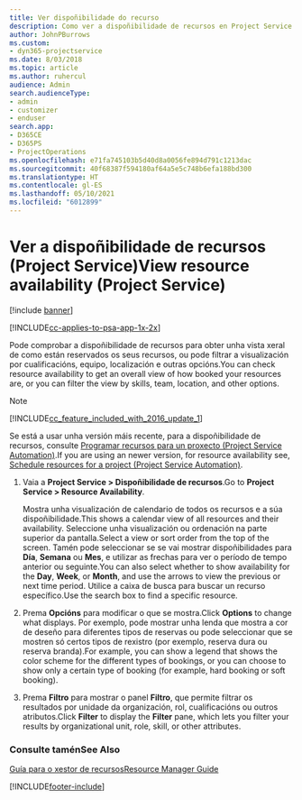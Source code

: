 ```yaml
---
title: Ver dispoñibilidade do recurso
description: Como ver a dispoñibilidade de recursos en Project Service
author: JohnPBurrows
ms.custom:
- dyn365-projectservice
ms.date: 8/03/2018
ms.topic: article
ms.author: ruhercul
audience: Admin
search.audienceType:
- admin
- customizer
- enduser
search.app:
- D365CE
- D365PS
- ProjectOperations
ms.openlocfilehash: e71fa745103b5d40d8a0056fe894d791c1213dac
ms.sourcegitcommit: 40f68387f594180af64a5e5c748b6efa188bd300
ms.translationtype: HT
ms.contentlocale: gl-ES
ms.lasthandoff: 05/10/2021
ms.locfileid: "6012899"
---
```

# <a name="view-resource-availability-project-service"></a><span data-ttu-id="32a55-103">Ver a dispoñibilidade de recursos (Project Service)</span><span class="sxs-lookup"><span data-stu-id="32a55-103">View resource availability (Project Service)</span></span>

[!include [banner](../includes/psa-now-project-operations.md)]

[!INCLUDE[cc-applies-to-psa-app-1x-2x](../includes/cc-applies-to-psa-app-1x-2x.md)]

<span data-ttu-id="32a55-104">Pode comprobar a dispoñibilidade de recursos para obter unha vista xeral de como están reservados os seus recursos, ou pode filtrar a visualización por cualificacións, equipo, localización e outras opcións.</span><span class="sxs-lookup"><span data-stu-id="32a55-104">You can check resource availability to get an overall view of how booked your resources are, or you can filter the view by skills, team, location, and other options.</span></span>  
  
> [!NOTE]
> [!INCLUDE[cc_feature_included_with_2016_update_1](../includes/cc-feature-included-with-2016-update-1.md)]  
> 
>  <span data-ttu-id="32a55-105">Se está a usar unha versión máis recente, para a dispoñibilidade de recursos, consulte [Programar recursos para un proxecto (Project Service Automation)](../psa/schedule-resources-project.md).</span><span class="sxs-lookup"><span data-stu-id="32a55-105">If you are using an newer version, for resource availability see, [Schedule resources for a project (Project Service Automation)](../psa/schedule-resources-project.md).</span></span>  

1. <span data-ttu-id="32a55-106">Vaia a **Project Service > Dispoñibilidade de recursos**.</span><span class="sxs-lookup"><span data-stu-id="32a55-106">Go to **Project Service > Resource Availability**.</span></span>  

    <span data-ttu-id="32a55-107">Mostra unha visualización de calendario de todos os recursos e a súa dispoñibilidade.</span><span class="sxs-lookup"><span data-stu-id="32a55-107">This shows a calendar view of all resources and their availability.</span></span> <span data-ttu-id="32a55-108">Seleccione unha visualización ou ordenación na parte superior da pantalla.</span><span class="sxs-lookup"><span data-stu-id="32a55-108">Select a view or sort order from the top of the screen.</span></span> <span data-ttu-id="32a55-109">Tamén pode seleccionar se se vai mostrar dispoñibilidades para **Día**, **Semana** ou **Mes**, e utilizar as frechas para ver o período de tempo anterior ou seguinte.</span><span class="sxs-lookup"><span data-stu-id="32a55-109">You can also select whether to show availability for the **Day**, **Week**, or **Month**, and use the arrows to view the previous or next time period.</span></span> <span data-ttu-id="32a55-110">Utilice a caixa de busca para buscar un recurso específico.</span><span class="sxs-lookup"><span data-stu-id="32a55-110">Use the search box to find a specific resource.</span></span>  

2. <span data-ttu-id="32a55-111">Prema **Opcións** para modificar o que se mostra.</span><span class="sxs-lookup"><span data-stu-id="32a55-111">Click **Options** to change what displays.</span></span> <span data-ttu-id="32a55-112">Por exemplo, pode mostrar unha lenda que mostra a cor de deseño para diferentes tipos de reservas ou pode seleccionar que se mostren só certos tipos de rexistro (por exemplo, reserva dura ou reserva branda).</span><span class="sxs-lookup"><span data-stu-id="32a55-112">For example, you can show a legend that shows the color scheme for the different types of bookings, or you can choose to show only a certain type of booking (for example, hard booking or soft booking).</span></span>  

3. <span data-ttu-id="32a55-113">Prema **Filtro** para mostrar o panel **Filtro**, que permite filtrar os resultados por unidade da organización, rol, cualificacións ou outros atributos.</span><span class="sxs-lookup"><span data-stu-id="32a55-113">Click **Filter** to display the **Filter** pane, which lets you filter your results by organizational unit, role, skill, or other attributes.</span></span>  

### <a name="see-also"></a><span data-ttu-id="32a55-114">Consulte tamén</span><span class="sxs-lookup"><span data-stu-id="32a55-114">See Also</span></span>  
 [<span data-ttu-id="32a55-115">Guía para o xestor de recursos</span><span class="sxs-lookup"><span data-stu-id="32a55-115">Resource Manager Guide</span></span>](../psa/resource-manager-guide.md)


[!INCLUDE[footer-include](../includes/footer-banner.md)]